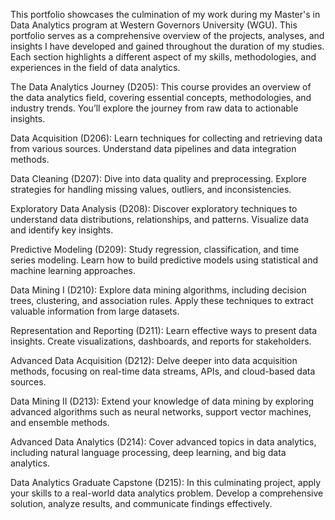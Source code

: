 This portfolio showcases the culmination of my work during my Master's in Data Analytics program at Western Governors University (WGU). This portfolio serves as a comprehensive overview of the projects, analyses, and insights I have developed and gained throughout the duration of my studies. Each section highlights a different aspect of my skills, methodologies, and experiences in the field of data analytics.

The Data Analytics Journey (D205):
This course provides an overview of the data analytics field, covering essential concepts, methodologies, and industry trends. You’ll explore the journey from raw data to actionable insights.

Data Acquisition (D206):
Learn techniques for collecting and retrieving data from various sources. Understand data pipelines and data integration methods.

Data Cleaning (D207):
Dive into data quality and preprocessing. Explore strategies for handling missing values, outliers, and inconsistencies.

Exploratory Data Analysis (D208):
Discover exploratory techniques to understand data distributions, relationships, and patterns. Visualize data and identify key insights.

Predictive Modeling (D209):
Study regression, classification, and time series modeling. Learn how to build predictive models using statistical and machine learning approaches.

Data Mining I (D210):
Explore data mining algorithms, including decision trees, clustering, and association rules. Apply these techniques to extract valuable information from large datasets.

Representation and Reporting (D211):
Learn effective ways to present data insights. Create visualizations, dashboards, and reports for stakeholders.

Advanced Data Acquisition (D212):
Delve deeper into data acquisition methods, focusing on real-time data streams, APIs, and cloud-based data sources.

Data Mining II (D213):
Extend your knowledge of data mining by exploring advanced algorithms such as neural networks, support vector machines, and ensemble methods.

Advanced Data Analytics (D214):
Cover advanced topics in data analytics, including natural language processing, deep learning, and big data analytics.

Data Analytics Graduate Capstone (D215):
In this culminating project, apply your skills to a real-world data analytics problem. Develop a comprehensive solution, analyze results, and communicate findings effectively.

